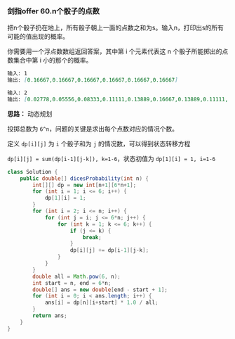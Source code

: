 ### 剑指offer 60.n个骰子的点数

把n个骰子扔在地上，所有骰子朝上一面的点数之和为s。输入n，打印出s的所有可能的值出现的概率。 

你需要用一个浮点数数组返回答案，其中第 i 个元素代表这 n 个骰子所能掷出的点数集合中第 i 小的那个的概率。

``` markdown
输入: 1
输出: [0.16667,0.16667,0.16667,0.16667,0.16667,0.16667]

输入: 2
输出: [0.02778,0.05556,0.08333,0.11111,0.13889,0.16667,0.13889,0.11111,0.08333,0.05556,0.02778]
```

**思路：** 动态规划

投掷总数为 `6^n`，问题的关键是求出每个点数对应的情况个数。

定义 `dp[i][j]` 为 `i` 个骰子和为 `j` 的情况数，可以得到状态转移方程

`dp[i][j] = sum(dp[i-1][j-k]), k=1-6`，状态初值为 `dp[1][i] = 1, i=1-6`

``` java
class Solution {
    public double[] dicesProbability(int n) {
        int[][] dp = new int[n+1][6*n+1];
        for (int i = 1; i <= 6; i++) {
            dp[1][i] = 1;
        }
        for (int i = 2; i <= n; i++) {
            for (int j = i; j <= 6*n; j++) {
                for (int k = 1; k <= 6; k++) {
                    if (j <= k) {
                        break;
                    }
                    dp[i][j] += dp[i-1][j-k];
                }
            }
        }
        double all = Math.pow(6, n);
        int start = n, end = 6*n;
        double[] ans = new double[end - start + 1];
        for (int i = 0; i < ans.length; i++) {
            ans[i] = dp[n][i+start] * 1.0 / all;
        }
        return ans;
    }
}
```

